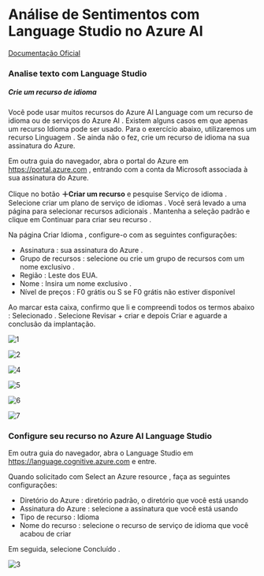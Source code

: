 # Análise de Sentimentos com Language Studio no Azure AI

[Documentação Oficial](https://microsoftlearning.github.io/mslearn-ai-fundamentals/Instructions/Labs/06-text-analysis.html)

### Analise texto com Language Studio

##### Crie um recurso de idioma

Você pode usar muitos recursos do Azure AI Language com um recurso de idioma ou de serviços do Azure AI . Existem alguns casos em que apenas um recurso Idioma pode ser usado. Para o exercício abaixo, utilizaremos um recurso Linguagem . Se ainda não o fez, crie um recurso de idioma na sua assinatura do Azure.

Em outra guia do navegador, abra o portal do Azure em https://portal.azure.com , entrando com a conta da Microsoft associada à sua assinatura do Azure.

Clique no botão **＋Criar um recurso** e pesquise Serviço de idioma . Selecione criar um plano de serviço de idiomas . Você será levado a uma página para selecionar recursos adicionais . Mantenha a seleção padrão e clique em Continuar para criar seu recurso .

Na página Criar Idioma , configure-o com as seguintes configurações:
- Assinatura : sua assinatura do Azure .
- Grupo de recursos : selecione ou crie um grupo de recursos com um nome exclusivo .
- Região : Leste dos EUA.
- Nome : Insira um nome exclusivo .
- Nível de preços : F0 grátis ou S se F0 grátis não estiver disponível

Ao marcar esta caixa, confirmo que li e compreendi todos os termos abaixo : Selecionado .
Selecione Revisar + criar e depois Criar e aguarde a conclusão da implantação.


![1](https://github.com/MarcioCosta013/-Analise-de-Sentimentos-com-Language-Studio-no-Azure-AI/assets/87935294/911fab07-a9e3-4718-9039-9e1acafb5231)

![2](https://github.com/MarcioCosta013/-Analise-de-Sentimentos-com-Language-Studio-no-Azure-AI/assets/87935294/4fbf73ef-e73a-4212-ba73-4dac8249b096)

![4](https://github.com/MarcioCosta013/-Analise-de-Sentimentos-com-Language-Studio-no-Azure-AI/assets/87935294/bff3973a-bc09-48ba-a553-52cf37654b19)

![5](https://github.com/MarcioCosta013/-Analise-de-Sentimentos-com-Language-Studio-no-Azure-AI/assets/87935294/bc10f916-bfbb-4de0-a523-a3961e2c8caf)

![6](https://github.com/MarcioCosta013/-Analise-de-Sentimentos-com-Language-Studio-no-Azure-AI/assets/87935294/5826b8d2-0e46-4ea1-be8e-1acadbc4a8b7)

![7](https://github.com/MarcioCosta013/-Analise-de-Sentimentos-com-Language-Studio-no-Azure-AI/assets/87935294/0e1a3c31-5c33-4c4d-85c9-a3952935b198)


### Configure seu recurso no Azure AI Language Studio

Em outra guia do navegador, abra o Language Studio em https://language.cognitive.azure.com e entre.

Quando solicitado com Select an Azure resource , faça as seguintes configurações:

- Diretório do Azure : diretório padrão, o diretório que você está usando
- Assinatura do Azure : selecione a assinatura que você está usando
- Tipo de recurso : Idioma
- Nome do recurso : selecione o recurso de serviço de idioma que você acabou de criar
  
Em seguida, selecione Concluído .

![3](https://github.com/MarcioCosta013/-Analise-de-Sentimentos-com-Language-Studio-no-Azure-AI/assets/87935294/d490c68d-1c78-43b1-8b55-08109f3e1f16)





